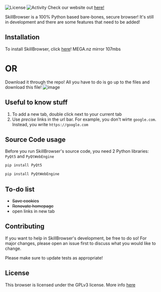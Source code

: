 ![License](https://img.shields.io/github/license/JohnSkill/SkillBrowser)
![Activity](https://img.shields.io/github/commit-activity/m/JohnSkill/SkillBrowser)
Check our website out [here!](https://johnskillanimation.wixsite.com/skillbrowser)

SkillBrowser is a 100% Python based bare-bones, secure browser! It's still in development and there are some features that need to be added!

## Installation

To install SkillBrowser, click [here](https://mega.nz/file/0FJ3nSYR#4U0ZZmET-bC07qSIUYjCJR-FnVKJnNY8hbL-D-Mukd4)! MEGA.nz mirror 107mbs
# OR
Download it through the repo! All you have to do is go up to the files and download this file!
![image](https://user-images.githubusercontent.com/76279774/132986796-491532af-fcaf-4a4b-b6dc-1b5d354c3953.png)

## Useful to know stuff

1) To add a new tab, double click next to your current tab
2) Use _precise_ links in the url bar. For example, you don't wirte `google.com`. Instead, you write `https://google.com`

## Source Code usage

Before you run SkillBrowser's source code, you need 2 Python libraries: `PyQt5` and `PyQtWebEngine`

```python
pip install PyQt5
```
```python
pip install PyQtWebEngine
```
## To-do list
- ~~Save cookies~~
- ~~Renovate homepage~~
- open links in new tab

## Contributing
If you want to help in SkillBrowser's development, be free to do so! For major changes, please open an issue first to discuss what you would like to change.

Please make sure to update tests as appropriate!

## License
This browser is licensed under the GPLv3 license. More info [here](https://github.com/JohnSkill/SkillBrowser/blob/main/LICENSE)
